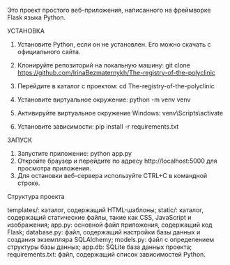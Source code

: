 Это проект простого веб-приложения, написанного на фреймворке Flask языка Python.

УСТАНОВКА
1. Установите Python, если он не установлен. Его можно скачать с официального сайта.

2. Клонируйте репозиторий на локальную машину: git clone https://github.com/IrinaBezmaternykh/The-registry-of-the-polyclinic

3. Перейдите в каталог с проектом: cd The-registry-of-the-polyclinic

4. Установите виртуальное окружение: python -m venv venv
5. Активируйте виртуальное окружение Windows: venv\Scripts\activate 

6. Установите зависимости: pip install -r requirements.txt

ЗАПУСК 
1. Запустите приложение: python app.py
2. Откройте браузер и перейдите по адресу http://localhost:5000 для просмотра приложения.
3. Для остановки веб-сервера используйте CTRL+C в командной строке.


Структура проекта

templates/: каталог, содержащий HTML-шаблоны;
static/: каталог, содержащий статические файлы, такие как CSS, JavaScript и изображения;
app.py: основной файл приложения, содержащий код Flask;
database.py: файл, содержащий настройки базы данных и создания экземпляра SQLAlchemy;
models.py: файл с определением структуры базы данных;
app.db: SQLite база данных проекта;
requirements.txt: файл, содержащий список зависимостей Python.
